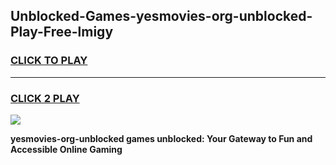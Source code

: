 
## Unblocked-Games-yesmovies-org-unblocked-Play-Free-lmigy
<h3>
<a href="https://premium76.site?title=yesmovies-org-unblocked&ref=23A">CLICK TO PLAY</a></h3>
<hr>

<h3>
<a href="https://premium76.site?title=yesmovies-org-unblocked&ref=23A">CLICK 2 PLAY</a>
  
</h3>

<a href="https://premium76.site?title=yesmovies-org-unblocked&ref=23A"><img src="https://clearcache.store/games.png"></a>


**yesmovies-org-unblocked games unblocked: Your Gateway to Fun and Accessible Online Gaming**
